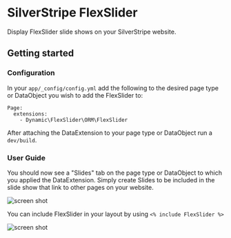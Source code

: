 # SilverStripe FlexSlider

Display FlexSlider slide shows on your SilverStripe website.

## Getting started

### Configuration

In your `app/_config/config.yml` add the following to the desired page type or DataObject you wish to add the FlexSlider to:

```
Page:
  extensions:
    - Dynamic\FlexSlider\ORM\FlexSlider
```

After attaching the DataExtension to your page type or DataObject run a `dev/build`.

### User Guide

You should now see a "Slides" tab on the page type or DataObject to which you applied the DataExtension. Simply create Slides to be included in the slide show that link to other pages on your website.

![screen shot](../../images/FlexSliderCMS.png)

You can include FlexSlider in your layout by using `<% include FlexSlider %>`

![screen shot](../../images/FlexSlider.png)